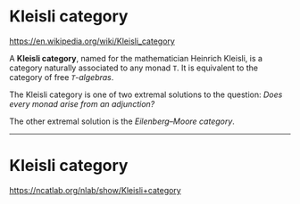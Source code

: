 # Kleisli category

https://en.wikipedia.org/wiki/Kleisli_category


A **Kleisli category**, named for the mathematician Heinrich Kleisli, is a category naturally associated to any monad `T`. It is equivalent to the category of free *`T`-algebras*.

The Kleisli category is one of two extremal solutions to the question: 
*Does every monad arise from an adjunction?*

The other extremal solution is the *Eilenberg–Moore category*. 

---

# Kleisli category

https://ncatlab.org/nlab/show/Kleisli+category
